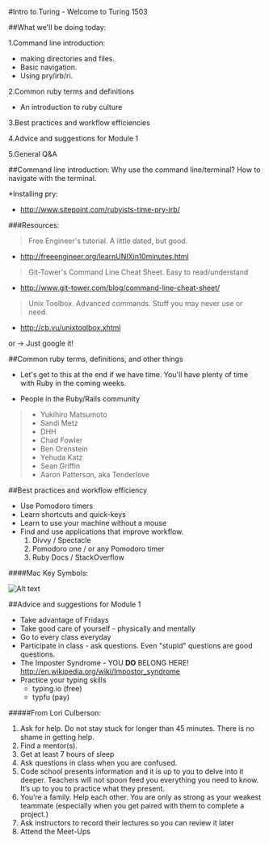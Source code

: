 #Intro to Turing - Welcome to Turing 1503

##What we'll be doing today:

1.Command line introduction:
  * making directories and files.
  * Basic navigation.
  * Using pry/irb/ri.

2.Common ruby terms and definitions
  * An introduction to ruby culture

3.Best practices and workflow efficiencies

4.Advice and suggestions for Module 1

5.General Q&A

##Command line introduction:
Why use the command line/terminal?
How to navigate with the terminal.

*Installing pry:
  * http://www.sitepoint.com/rubyists-time-pry-irb/

###Resources:
>Free Engineer's tutorial. A little dated, but good.
  * http://freeengineer.org/learnUNIXin10minutes.html

>Git-Tower's Command Line Cheat Sheet. Easy to read/understand
  * http://www.git-tower.com/blog/command-line-cheat-sheet/

>Unix Toolbox. Advanced commands. Stuff you may never use or need.
  * http://cb.vu/unixtoolbox.xhtml

or -> Just google it!


##Common ruby terms, definitions, and other things

* Let's get to this at the end if we have time. You'll have plenty of time with Ruby in the coming weeks.

* People in the Ruby/Rails community

> * Yukihiro Matsumoto
> * Sandi Metz
> * DHH
> * Chad Fowler
> * Ben Orenstein
> * Yehuda Katz
> * Sean Griffin
> * Aaron Patterson, aka Tenderlove


##Best practices and workflow efficiency

* Use Pomodoro timers
* Learn shortcuts and quick-keys
* Learn to use your machine without a mouse
* Find and use applications that improve workflow.
  1. Divvy / Spectacle
  2. Pomodoro one / or any Pomodoro timer
  3. Ruby Docs / StackOverflow

####Mac Key Symbols:

![Alt text](http://www.photokaboom.com/images/tips/how_to_use_a_Mac/224px-Mac_keyboard_symbols.jpg)

##Advice and suggestions for Module 1

* Take advantage of Fridays
* Take good care of yourself - physically and mentally
* Go to every class everyday
* Participate in class - ask questions. Even "stupid" questions are good questions.
* The Imposter Syndrome - YOU **DO** BELONG HERE! http://en.wikipedia.org/wiki/Impostor_syndrome
* Practice your typing skills
  * typing.io (free)
  * typfu (pay)

#####From Lori Culberson:

1. Ask for help. Do not stay stuck for longer than 45 minutes. There is no shame in getting help.
2. Find a mentor(s).
3. Get at least 7 hours of sleep
4. Ask questions in class when you are confused.
5. Code school presents information and it is up to you to delve into it deeper. Teachers will not spoon feed you everything you need to know. It’s up to you to practice what they present.
7. You’re a family. Help each other. You are only as strong as your weakest teammate (especially when you get paired with them to complete a project.)
8. Ask instructors to record their lectures so you can review it later
9. Attend the Meet-Ups
